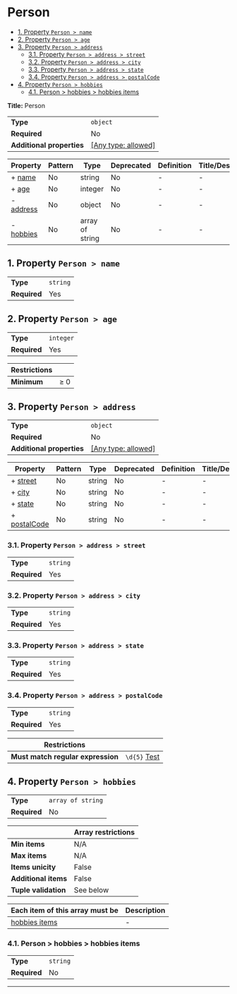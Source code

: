 # Person

- [1. Property `Person > name`](#name)
- [2. Property `Person > age`](#age)
- [3. Property `Person > address`](#address)
  - [3.1. Property `Person > address > street`](#address_street)
  - [3.2. Property `Person > address > city`](#address_city)
  - [3.3. Property `Person > address > state`](#address_state)
  - [3.4. Property `Person > address > postalCode`](#address_postalCode)
- [4. Property `Person > hobbies`](#hobbies)
  - [4.1. Person > hobbies > hobbies items](#autogenerated_heading_2)

**Title:** Person

|                           |                                                                           |
| ------------------------- | ------------------------------------------------------------------------- |
| **Type**                  | `object`                                                                  |
| **Required**              | No                                                                        |
| **Additional properties** | [[Any type: allowed]](# "Additional Properties of any type are allowed.") |

| Property               | Pattern | Type            | Deprecated | Definition | Title/Description |
| ---------------------- | ------- | --------------- | ---------- | ---------- | ----------------- |
| + [name](#name )       | No      | string          | No         | -          | -                 |
| + [age](#age )         | No      | integer         | No         | -          | -                 |
| - [address](#address ) | No      | object          | No         | -          | -                 |
| - [hobbies](#hobbies ) | No      | array of string | No         | -          | -                 |

## <a name="name"></a>1. Property `Person > name`

|              |          |
| ------------ | -------- |
| **Type**     | `string` |
| **Required** | Yes      |

## <a name="age"></a>2. Property `Person > age`

|              |           |
| ------------ | --------- |
| **Type**     | `integer` |
| **Required** | Yes       |

| Restrictions |        |
| ------------ | ------ |
| **Minimum**  | &ge; 0 |

## <a name="address"></a>3. Property `Person > address`

|                           |                                                                           |
| ------------------------- | ------------------------------------------------------------------------- |
| **Type**                  | `object`                                                                  |
| **Required**              | No                                                                        |
| **Additional properties** | [[Any type: allowed]](# "Additional Properties of any type are allowed.") |

| Property                             | Pattern | Type   | Deprecated | Definition | Title/Description |
| ------------------------------------ | ------- | ------ | ---------- | ---------- | ----------------- |
| + [street](#address_street )         | No      | string | No         | -          | -                 |
| + [city](#address_city )             | No      | string | No         | -          | -                 |
| + [state](#address_state )           | No      | string | No         | -          | -                 |
| + [postalCode](#address_postalCode ) | No      | string | No         | -          | -                 |

### <a name="address_street"></a>3.1. Property `Person > address > street`

|              |          |
| ------------ | -------- |
| **Type**     | `string` |
| **Required** | Yes      |

### <a name="address_city"></a>3.2. Property `Person > address > city`

|              |          |
| ------------ | -------- |
| **Type**     | `string` |
| **Required** | Yes      |

### <a name="address_state"></a>3.3. Property `Person > address > state`

|              |          |
| ------------ | -------- |
| **Type**     | `string` |
| **Required** | Yes      |

### <a name="address_postalCode"></a>3.4. Property `Person > address > postalCode`

|              |          |
| ------------ | -------- |
| **Type**     | `string` |
| **Required** | Yes      |

| Restrictions                      |                                                             |
| --------------------------------- | ----------------------------------------------------------- |
| **Must match regular expression** | ```\d{5}``` [Test](https://regex101.com/?regex=%5Cd%7B5%7D) |

## <a name="hobbies"></a>4. Property `Person > hobbies`

|              |                   |
| ------------ | ----------------- |
| **Type**     | `array of string` |
| **Required** | No                |

|                      | Array restrictions |
| -------------------- | ------------------ |
| **Min items**        | N/A                |
| **Max items**        | N/A                |
| **Items unicity**    | False              |
| **Additional items** | False              |
| **Tuple validation** | See below          |

| Each item of this array must be | Description |
| ------------------------------- | ----------- |
| [hobbies items](#hobbies_items) | -           |

### <a name="autogenerated_heading_2"></a>4.1. Person > hobbies > hobbies items

|              |          |
| ------------ | -------- |
| **Type**     | `string` |
| **Required** | No       |

----------------------------------------------------------------------------------------------------------------------------
